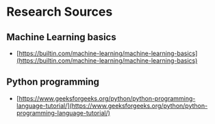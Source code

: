# Research Sources

## Machine Learning basics
- [https://builtin.com/machine-learning/machine-learning-basics](https://builtin.com/machine-learning/machine-learning-basics)

## Python programming
- [https://www.geeksforgeeks.org/python/python-programming-language-tutorial/](https://www.geeksforgeeks.org/python/python-programming-language-tutorial/)

